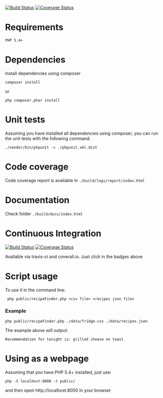 [![Build Status](https://travis-ci.org/rosantoz/news-recipe.png)](https://travis-ci.org/rosantoz/news-recipe) [![Coverage Status](https://coveralls.io/repos/rosantoz/news-recipe/badge.png?branch=master)](https://coveralls.io/r/rosantoz/news-recipe?branch=master)

# Requirements
```PHP 5.4+```

# Dependencies
Install dependencies using composer

```composer install```

or

```php composer.phar install```

# Unit tests

Assuming you have installed all dependencies using composer, you can run the unit tests with the following command:

```./vendor/bin/phpunit -c ./phpunit.xml.dist```

# Code coverage

Code coverage report is available in ```./build/logs/report/index.html```

# Documentation

Check folder ```./build/docs/index.html```

# Continuous Integration

[![Build Status](https://travis-ci.org/rosantoz/news-recipe.png)](https://travis-ci.org/rosantoz/news-recipe) [![Coverage Status](https://coveralls.io/repos/rosantoz/news-recipe/badge.png?branch=master)](https://coveralls.io/r/rosantoz/news-recipe?branch=master)

Available via travis-ci and coverall.io. Just click in the badges above

# Script usage

To use it in the command line:

``` php public/recipeFinder.php <csv file> <recipes json file>```

### Example

```php public/recipeFinder.php ./data/fridge.csv ./data/recipes.json```

The example above will output:

```Recommendation for tonight is: grilled cheese on toast```

# Using as a webpage

Assuming that you have PHP 5.4+ installed, just use:

```php -S localhost:8000 -t public/```

and then open http://localhost:8000 in your browser
